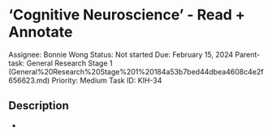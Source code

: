 # ‘Cognitive Neuroscience’ - Read + Annotate

Assignee: Bonnie Wong
Status: Not started
Due: February 15, 2024
Parent-task: General Research Stage 1 (General%20Research%20Stage%201%20184a53b7bed44dbea4608c4e2f656623.md)
Priority: Medium
Task ID: KIH-34

## Description

-